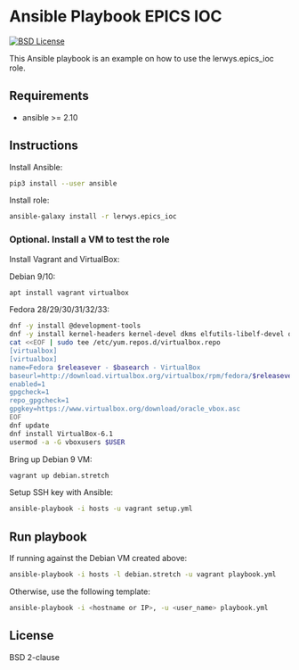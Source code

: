 Ansible Playbook EPICS IOC
=========================

[![BSD License](https://img.shields.io/github/license/lerwys/ansible-playbook-epics-ioc.svg?style=flat)](LICENSE)

This Ansible playbook is an example on how to use the lerwys.epics_ioc role.

## Requirements

- ansible >= 2.10

## Instructions

Install Ansible:

```bash
pip3 install --user ansible
```

Install role:

```bash
ansible-galaxy install -r lerwys.epics_ioc
```

### Optional. Install a VM to test the role

Install Vagrant and VirtualBox:

Debian 9/10:

```bash
apt install vagrant virtualbox
```

Fedora 28/29/30/31/32/33:

```bash
dnf -y install @development-tools
dnf -y install kernel-headers kernel-devel dkms elfutils-libelf-devel qt5-qtx11extras
cat <<EOF | sudo tee /etc/yum.repos.d/virtualbox.repo
[virtualbox]
[virtualbox]
name=Fedora $releasever - $basearch - VirtualBox
baseurl=http://download.virtualbox.org/virtualbox/rpm/fedora/$releasever/$basearch
enabled=1
gpgcheck=1
repo_gpgcheck=1
gpgkey=https://www.virtualbox.org/download/oracle_vbox.asc
EOF
dnf update
dnf install VirtualBox-6.1
usermod -a -G vboxusers $USER
```

Bring up Debian 9 VM:

```bash
vagrant up debian.stretch
```

Setup SSH key with Ansible:

```bash
ansible-playbook -i hosts -u vagrant setup.yml
```

## Run playbook

If running against the Debian VM created above:

```bash
ansible-playbook -i hosts -l debian.stretch -u vagrant playbook.yml
```

Otherwise, use the following template:

```bash
ansible-playbook -i <hostname or IP>, -u <user_name> playbook.yml
```

## License

BSD 2-clause
